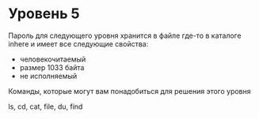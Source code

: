 # Уровень 5 

Пароль для следующего уровня хранится в файле где-то в каталоге inhere и имеет все следующие свойства:

   - человекочитаемый  
   - размер 1033 байта  
   - не исполняемый  

Команды, которые могут вам понадобиться для решения этого уровня

ls, cd, cat, file, du, find
